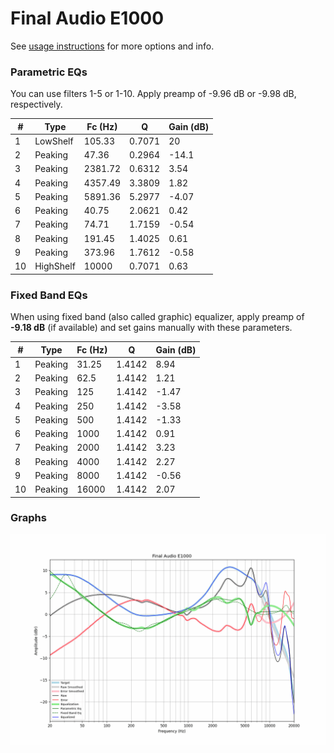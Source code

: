 # Final Audio E1000
See [usage instructions](https://github.com/jaakkopasanen/AutoEq#usage) for more options and info.

### Parametric EQs
You can use filters 1-5 or 1-10. Apply preamp of -9.96 dB or -9.98 dB, respectively.

|   # | Type      |   Fc (Hz) |      Q |   Gain (dB) |
|-----|-----------|-----------|--------|-------------|
|   1 | LowShelf  |    105.33 | 0.7071 |       20    |
|   2 | Peaking   |     47.36 | 0.2964 |      -14.1  |
|   3 | Peaking   |   2381.72 | 0.6312 |        3.54 |
|   4 | Peaking   |   4357.49 | 3.3809 |        1.82 |
|   5 | Peaking   |   5891.36 | 5.2977 |       -4.07 |
|   6 | Peaking   |     40.75 | 2.0621 |        0.42 |
|   7 | Peaking   |     74.71 | 1.7159 |       -0.54 |
|   8 | Peaking   |    191.45 | 1.4025 |        0.61 |
|   9 | Peaking   |    373.96 | 1.7612 |       -0.58 |
|  10 | HighShelf |  10000    | 0.7071 |        0.63 |

### Fixed Band EQs
When using fixed band (also called graphic) equalizer, apply preamp of **-9.18 dB** (if available) and set gains manually with these parameters.

|   # | Type    |   Fc (Hz) |      Q |   Gain (dB) |
|-----|---------|-----------|--------|-------------|
|   1 | Peaking |     31.25 | 1.4142 |        8.94 |
|   2 | Peaking |     62.5  | 1.4142 |        1.21 |
|   3 | Peaking |    125    | 1.4142 |       -1.47 |
|   4 | Peaking |    250    | 1.4142 |       -3.58 |
|   5 | Peaking |    500    | 1.4142 |       -1.33 |
|   6 | Peaking |   1000    | 1.4142 |        0.91 |
|   7 | Peaking |   2000    | 1.4142 |        3.23 |
|   8 | Peaking |   4000    | 1.4142 |        2.27 |
|   9 | Peaking |   8000    | 1.4142 |       -0.56 |
|  10 | Peaking |  16000    | 1.4142 |        2.07 |

### Graphs
![](./Final%20Audio%20E1000.png)
